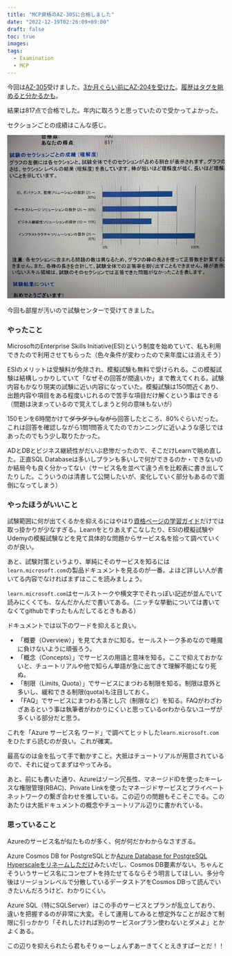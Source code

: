 ```yaml
---
title: "MCP資格のAZ-305に合格しました"
date: "2022-12-19T02:26:09+09:00"
draft: false
toc: true
images:
tags: 
  - Examination
  - MCP
---
```



今回は[AZ-305](https://learn.microsoft.com/ja-jp/certifications/exams/az-305)受けました。[3か月ぐらい前にAZ-204を受けた](/posts/2022/09/exam-az-204/index.md)。[履歴はタグを眺めると分かるかも](/tags/mcp/)。

結果は817点で合格でした。年内に取ろうと思っていたので受かってよかった。

セクションごとの成績はこんな感じ。

![インフラストラクチャの設計以外はダメな様子](images/index/2022-12-17-22-36-19.png)

今回も部屋が汚いので試験センターで受けてきました。

### やったこと

MicrosoftのEnterprise Skills Initiative(ESI)という制度を始めていて、私も利用できたので利用させてもらった（色々条件が変わったので来年度には消えそう）

ESIのメリットは受験料が免除され、模擬試験も無料で受けられる。この模擬試験は結構しっかりしていて「なぜその回答が間違いか」まで教えてくれる。試験内容もかなり現実の試験に近い内容になっていた。模擬試験は150問近くあり、出題内容や項目をある程度いじれるので苦手な項目だけ解くという事はできる（問題は決まっているので覚えてしまうと何の意味もないが）

150モンを6時間かけて~~ダラダラしながら~~回答したところ、80%ぐらいだった。これは回答を確認しながら1問1問答えてたのでカンニングに近いような感じではあったのでもう少し取りたかった。

ADとDBとビジネス継続性がだいぶ悲惨だったので、そこだけLearnで眺め直した。正直SQL Databaseは多いしプランも多いしで何ができるのか・できないのか結局今も良く分かってない（サービス名を並べて違う点を比較表に書き出してたりした。こういうのは清書して公開したいが、変化していく部分もあるので面倒になってしまう）

### やったほうがいいこと

試験範囲に何が出てくるかを抑えるにはやはり[資格ページの学習ガイド](https://learn.microsoft.com/ja-jp/certifications/exams/az-305)だけでは取っ掛かりが少なすぎる。Learnをとりあえずこなしたり、ESIの模擬試験やUdemyの模擬試験などを見て具体的な問題からサービス名を拾って調べていくのが良い。

あと、試験対策というより、単純にそのサービスを知るには`learn.microsoft.com`の製品ドキュメントを見るのが一番。よほど詳しい人が書いてる内容でなければまずはここを読みましょう。

`learn.microsoft.com`はセールストークや横文字でそれっぽい記述が並んでいて読みにくくても、なんだかんだで書いてある。（ニッチな挙動については書いてなくてgithubですったもんだしてるときもある）

ドキュメントでは以下のワードを抑えると良い。

- 「概要（Overview）」を見て大まかに知る。セールストーク多めなので睡魔に負けないように頑張ろう。
- 「概念（Concepts）」でサービスの用語と意味を知る。ここで抑えておかないと、チュートリアルや他で知らん単語が急に出てきて理解不能になり死ぬ。
- 「制限（Limits, Quota）」でサービスにまつわる制限を知る。制限は意外と多いし、緩和できる制限(quota)も注目しておく。
- 「FAQ」でサービスにまつわる落とし穴（制限など）を知る。FAQがわざわざあるという事は執筆者がわかりにくいと思っているorわからないユーザが多くいる部分だと思う。

これを「Azure サービス名 ワード」で調べてヒットした`learn.microsoft.com`をひたすら読むのが良い。これが確実。

最高なのは金を払って手で動かすこと。大抵はチュートリアルが用意されているので、それに従ってまずはやってみる。

あと、前にも書いた通り、Azureはゾーン冗長性、マネージドIDを使ったキーレスな権限管理(RBAC)、Private Linkを使ったマネージドサービスとプライベートネットワークの繋ぎ合わせを推している。この辺りの問題もそこそこでる。このあたりは大抵ドキュメントの概念やチュートリアル辺りに書かれている。

### 思っていること

Azureのサービス名が似たものが多く、何が何だかわからなさすぎる。

Azure Cosmos DB for PostgreSQLとか[Azure Database for PostgreSQL Hyperscaleをリネームしただけ](https://learn.microsoft.com/ja-jp/azure/postgresql/hyperscale/moved)みたいだし、Cosmos DB要素がない。ちゃんとそういうサービス名にコンセプトを持たせてるならそう明言してほしい。多分今後はリージョンレベルで分散しているデータストアをCosmos DBって読んでいきたいんだろうけど、わかりにくい。

Azure SQL（特にSQLServer）はこの手のサービスとプランが乱立しており、違いを把握するのが非常に大変。そして運用してみると想定外なことが起きて制限に引っかかり「それしたければ別のサービスorプラン使わないとダメよ」とかよくある。

この辺りを抑えられたら君もそりゅーしょんずあーきてくとえきすぱーとだ！！
